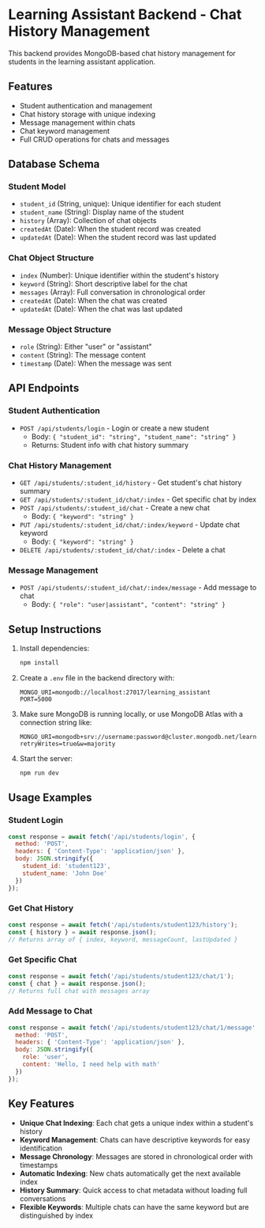 # Learning Assistant Backend - Chat History Management

This backend provides MongoDB-based chat history management for students in the learning assistant application.

## Features

- Student authentication and management
- Chat history storage with unique indexing
- Message management within chats
- Chat keyword management
- Full CRUD operations for chats and messages

## Database Schema

### Student Model
- `student_id` (String, unique): Unique identifier for each student
- `student_name` (String): Display name of the student
- `history` (Array): Collection of chat objects
- `createdAt` (Date): When the student record was created
- `updatedAt` (Date): When the student record was last updated

### Chat Object Structure
- `index` (Number): Unique identifier within the student's history
- `keyword` (String): Short descriptive label for the chat
- `messages` (Array): Full conversation in chronological order
- `createdAt` (Date): When the chat was created
- `updatedAt` (Date): When the chat was last updated

### Message Object Structure
- `role` (String): Either "user" or "assistant"
- `content` (String): The message content
- `timestamp` (Date): When the message was sent

## API Endpoints

### Student Authentication
- `POST /api/students/login` - Login or create a new student
  - Body: `{ "student_id": "string", "student_name": "string" }`
  - Returns: Student info with chat history summary

### Chat History Management
- `GET /api/students/:student_id/history` - Get student's chat history summary
- `GET /api/students/:student_id/chat/:index` - Get specific chat by index
- `POST /api/students/:student_id/chat` - Create a new chat
  - Body: `{ "keyword": "string" }`
- `PUT /api/students/:student_id/chat/:index/keyword` - Update chat keyword
  - Body: `{ "keyword": "string" }`
- `DELETE /api/students/:student_id/chat/:index` - Delete a chat

### Message Management
- `POST /api/students/:student_id/chat/:index/message` - Add message to chat
  - Body: `{ "role": "user|assistant", "content": "string" }`

## Setup Instructions

1. Install dependencies:
   ```bash
   npm install
   ```

2. Create a `.env` file in the backend directory with:
   ```
   MONGO_URI=mongodb://localhost:27017/learning_assistant
   PORT=5000
   ```

3. Make sure MongoDB is running locally, or use MongoDB Atlas with a connection string like:
   ```
   MONGO_URI=mongodb+srv://username:password@cluster.mongodb.net/learning_assistant?retryWrites=true&w=majority
   ```

4. Start the server:
   ```bash
   npm run dev
   ```

## Usage Examples

### Student Login
```javascript
const response = await fetch('/api/students/login', {
  method: 'POST',
  headers: { 'Content-Type': 'application/json' },
  body: JSON.stringify({
    student_id: 'student123',
    student_name: 'John Doe'
  })
});
```

### Get Chat History
```javascript
const response = await fetch('/api/students/student123/history');
const { history } = await response.json();
// Returns array of { index, keyword, messageCount, lastUpdated }
```

### Get Specific Chat
```javascript
const response = await fetch('/api/students/student123/chat/1');
const { chat } = await response.json();
// Returns full chat with messages array
```

### Add Message to Chat
```javascript
const response = await fetch('/api/students/student123/chat/1/message', {
  method: 'POST',
  headers: { 'Content-Type': 'application/json' },
  body: JSON.stringify({
    role: 'user',
    content: 'Hello, I need help with math'
  })
});
```

## Key Features

- **Unique Chat Indexing**: Each chat gets a unique index within a student's history
- **Keyword Management**: Chats can have descriptive keywords for easy identification
- **Message Chronology**: Messages are stored in chronological order with timestamps
- **Automatic Indexing**: New chats automatically get the next available index
- **History Summary**: Quick access to chat metadata without loading full conversations
- **Flexible Keywords**: Multiple chats can have the same keyword but are distinguished by index
